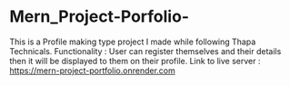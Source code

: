 # Mern_Project-Porfolio-
This is a Profile making type project I made while following Thapa Technicals.
Functionality : User can register themselves and their details then it will be displayed to them on their profile.
Link to live server : https://mern-project-portfolio.onrender.com
